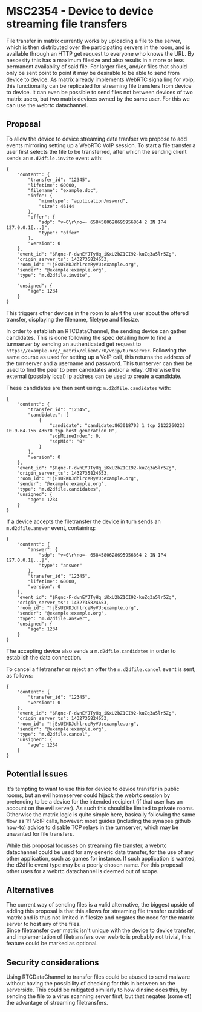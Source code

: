 # MSC2354 - Device to device streaming file transfers

File transfer in matrix currently works by uploading a file to the server, which is then distributed over
the participating servers in the room, and is available through an HTTP get request to everyone who knows
the URL. By nescesity this has a maximum filesize and also results in a more or less permanent availablity
of said file. For larger files, and/or files that should only be sent point to point it may be desirable
to be able to send from device to device. As matrix already implements WebRTC signalling for voip, this 
functionality can be replicated for streaming file transfers from device to device. It can even be possible
to send files not between devices of two matrix users, but two matrix devices owned by the same user. For 
this we can use the webrtc datachannel.


## Proposal

To allow the device to device streaming data tranfser we propose to add events mirroring setting up a
WebRTC VoIP session. 
To start a file transfer a user first selects the file to be transferred, after which the sending client 
sends an `m.d2dfile.invite` event with:

```
{
    "content": {
        "transfer_id": "12345",
        "lifetime": 60000,
        "filename": "example.doc",
        "info": {
            "mimetype": "application/msword",
            "size": 46144
        },
        "offer": {
            "sdp": "v=0\r\no=- 6584580628695956864 2 IN IP4 127.0.0.1[...]",
            "type": "offer"
        },
        "version": 0
    },
    "event_id": "$Rqnc-F-dvnEYJTyHq_iKxU2bZ1CI92-kuZq3a5lr5Zg",
    "origin_server_ts": 1432735824653,
    "room_id": "!jEsUZKDJdhlrceRyVU:example.org",
    "sender": "@example:example.org",
    "type": "m.d2dfile.invite",

    "unsigned": {
        "age": 1234
    }
}
```

This triggers other devices in the room to alert the user about the offered transfer, displaying the filename, filetype and filesize.

In order to establish an RTCDataChannel, the sending device can gather candidates. 
This is done following the spec detailing how to find a turnserver by sending an 
authenticated get request to `https://example.org/_matrix/client/r0/voip/turnServer`.
Following the same course as used for setting up a VoIP call, this returns 
the address of the turnserver and a username and password. This turnserver can then be used 
to find the peer to peer candidates and/or a relay. Otherwise the external (possibly local) 
ip address can be used to create a candidate.

These candidates are then sent using: 
`m.d2dfile.candidates` with:
```
{
    "content": {
        "transfer_id": "12345",
        "candidates": [
            {
                "candidate": "candidate:863018703 1 tcp 2122260223 10.9.64.156 43670 typ host generation 0",
                "sdpMLineIndex": 0,
                "sdpMid": "0"
            }
        ],
        "version": 0
    },
    "event_id": "$Rqnc-F-dvnEYJTyHq_iKxU2bZ1CI92-kuZq3a5lr5Zg",
    "origin_server_ts": 1432735824653,
    "room_id": "!jEsUZKDJdhlrceRyVU:example.org",
    "sender": "@example:example.org",
    "type": "m.d2dfile.candidates",
    "unsigned": {
        "age": 1234
    }
}
```

If a device accepts the filetransfer the device in turn sends an `m.d2dfile.answer` event, containing:

```
{
    "content": {
        "answer": {
            "sdp": "v=0\r\no=- 6584580628695956864 2 IN IP4 127.0.0.1[...]",
            "type": "answer"
        },
        "transfer_id": "12345",
        "lifetime": 60000,
        "version": 0
    },
    "event_id": "$Rqnc-F-dvnEYJTyHq_iKxU2bZ1CI92-kuZq3a5lr5Zg",
    "origin_server_ts": 1432735824653,
    "room_id": "!jEsUZKDJdhlrceRyVU:example.org",
    "sender": "@example:example.org",
    "type": "m.d2dfile.answer",
    "unsigned": {
        "age": 1234
    }
}
```
The accepting device also sends a `m.d2dfile.candidates` in order to establish the data connection.

To cancel a filetransfer or reject an offer the `m.d2dfile.cancel` event is sent, as follows:

```
{
    "content": {
        "transfer_id": "12345",
        "version": 0
    },
    "event_id": "$Rqnc-F-dvnEYJTyHq_iKxU2bZ1CI92-kuZq3a5lr5Zg",
    "origin_server_ts": 1432735824653,
    "room_id": "!jEsUZKDJdhlrceRyVU:example.org",
    "sender": "@example:example.org",
    "type": "m.d2dfile.cancel",
    "unsigned": {
        "age": 1234
    }
}
```

## Potential issues
It's tempting to want to use this for device to device transfer in public rooms, 
but an evil homeserver could hijack the webrtc session by pretending to be a device 
for the intended recipient (if that user has an account on the evil server). As such this 
should be limited to private rooms.  
Otherwise the matrix logic is quite simple here, basically following the same flow as 1:1 VoIP calls,
however: most guides (including the synapse github how-to) advice to disable TCP relays in the turnserver,
which may be unwanted for file transfers.

While this proposal focusses on streaming file transfer, 
a webrtc datachannel could be used for any generic data transfer, 
for the use of any other application, such as games for instance. 
If such application is wanted, the d2dfile event type may be a poorly chosen name.
For this proposal other uses for a webrtc datachannel is deemed out of scope.

## Alternatives
The current way of sending files is a valid alternative, the biggest upside of adding this proposal is that this allows for streaming file transfer outside of matrix and is thus not limited in filesize and negates the need for the matrix server to host any of the files.  
Since filetransfer over matrix isn't unique with the device to device transfer, and implementation of filetransfers over webrtc is probably not trivial, this feature could be marked as optional.

## Security considerations
Using RTCDataChannel to transfer files could be abused to send malware without having the possibility of checking for this in between on the serverside. This could be mitigated similarly to how dinsinc does this, by sending the file to a virus scanning server first, but that negates (some of) the advantage of streaming filetransfers.
